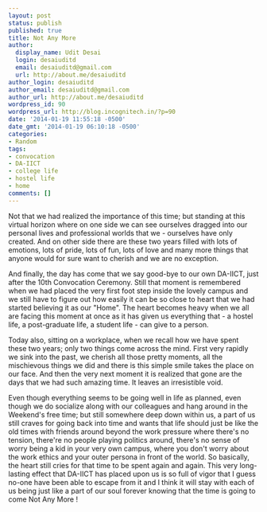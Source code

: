```yaml
---
layout: post
status: publish
published: true
title: Not Any More
author:
  display_name: Udit Desai
  login: desaiuditd
  email: desaiuditd@gmail.com
  url: http://about.me/desaiuditd
author_login: desaiuditd
author_email: desaiuditd@gmail.com
author_url: http://about.me/desaiuditd
wordpress_id: 90
wordpress_url: http://blog.incognitech.in/?p=90
date: '2014-01-19 11:55:18 -0500'
date_gmt: '2014-01-19 06:10:18 -0500'
categories:
- Random
tags:
- convocation
- DA-IICT
- college life
- hostel life
- home
comments: []
---
```


Not that we had realized the importance of this time; but standing at this virtual horizon where on one side we can see ourselves dragged into our personal lives and professional worlds that we - ourselves have only created. And on other side there are these two years filled with lots of emotions, lots of pride, lots of fun, lots of love and many more things that anyone would for sure want to cherish and we are no exception.

And finally, the day has come that we say good-bye to our own DA-IICT, just after the 10th Convocation Ceremony. Still that moment is remembered when we had placed the very first foot step inside the lovely campus and we still have to figure out how easily it can be so close to heart that we had started believing it as our "Home". The heart becomes heavy when we all are facing this moment at once as it has given us everything that - a hostel life, a post-graduate life, a student life - can give to a person.

Today also, sitting on a workplace, when we recall how we have spent these two years; only two things come across the mind. First very rapidly we sink into the past, we cherish all those pretty moments, all the mischievous things we did and there is this simple smile takes the place on our face. And then the very next moment it is realized that gone are the days that we had such amazing time. It leaves an irresistible void.

Even though everything seems to be going well in life as planned, even though we do socialize along with our colleagues and hang around in the Weekend's free time; but still somewhere deep down within us, a part of us still craves for going back into time and wants that life should just be like the old times with friends around beyond the work pressure where there's no tension, there're no people playing politics around, there's no sense of worry being a kid in your very own campus, where you don't worry about the work ethics and your outer persona in front of the world. So basically, the heart still cries for that time to be spent again and again. This very long-lasting effect that DA-IICT has placed upon us is so full of vigor that I guess no-one have been able to escape from it and I think it will stay with each of us being just like a part of our soul forever knowing that the time is going to come Not Any More !
